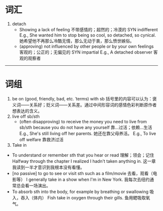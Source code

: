 # 词汇
1. detach
	- Showing a lack of feeling 不带感情的；超然的；冷漠的 SYN indifferent
	E.g., She wanted him to stop being so cool, so detached, so cynical.
	她希望他不再那么冷酷无情，那么无动于衷，那么愤世嫉俗。
	- (approving) not influenced by other people or by your own feelings 客观的；公正的；无偏见的 SYN impartial
	E.g., A detached observer
	客观的观察者




*****
# 词组
1. be on (good, friendly, bad, etc. ˈterms) with sb
括号里的内容可以认为：褒义词——关系好；贬义词——关系差。通过中间形容词的感情色彩判断原作者想表达的含义。
2. live off sb/sth
	- (often disapproving) to receive the money you need to live from sb/sth because you do not have any yourself 靠…过活；依赖…生活
	E.g., She's still living off her parents.
	她还在靠父母养活。
	E.g., To live off welfare
	靠救济过活
3. Take in
 - To understand or remember sth that you hear or read 理解；领会；记住
Halfway through the chapter I realized I hadn't taken anything in.
这一章我读到一半才意识到我根本没有看懂。
 - [no passive] to go to see or visit sth such as a film/movie 去看，观看（电影等）
I generally take in a show when I'm in New York.
我每次去纽约通常总会看一场演出。
 - To absorb sth into the body, for example by breathing or swallowing 吸入，吞入（体内）
Fish take in oxygen through their gills.
鱼用鳃吸取氧气。